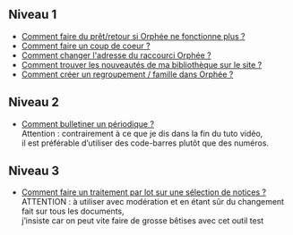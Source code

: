 ## Niveau 1
* [Comment faire du prêt/retour si Orphée ne fonctionne plus ?](https://www.screencast.com/t/UsbxvP0DEYg "tuto pret secours")
* [Comment faire un coup de coeur ?](https://www.screencast.com/t/LMO0LQ8l3H "tuto cdc")
* [Comment changer l'adresse du raccourci Orphée ?](https://www.screencast.com/t/Uu9hcQpo "tuto raccourci")
* [Comment trouver les nouveautés de ma bibliothèque sur le site ?](https://www.screencast.com/t/PiTkzc1g "tuto nouveautes")
* [Comment créer un regroupement / famille dans Orphée ?](https://www.screencast.com/t/V081DdJbcvfz "tuto regroupement")
## Niveau 2
* [Comment bulletiner un périodique ?](https://www.screencast.com/t/jNiCxerx "tuto bulletinage")  <br/> Attention : contrairement à ce que je dis dans la fin du tuto vidéo, <br/>il est préférable d’utiliser des code-barres plutôt que des numéros.
## Niveau 3
* [Comment faire un traitement par lot sur une sélection de notices ?](https://www.screencast.com/t/OjMOHMUwEbN "tuto bulletinage")<br/>
ATTENTION : à utiliser avec modération et en étant sûr du changement fait sur tous les documents, <br/>j’insiste car on peut vite faire de grosse bêtises avec cet outil
test
